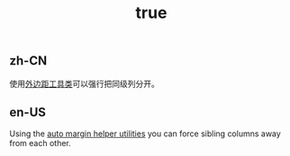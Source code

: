 ﻿---
order: 5
title:
  zh-CN: 外边距辅助
  en-US: Margin helpers
---

## zh-CN

使用[外边距工具类](/stylesandanimations/flex#auto-margins)可以强行把同级列分开。

## en-US

Using the [auto margin helper utilities](/stylesandanimations/flex#auto-margins) you can force sibling columns away from each other.
